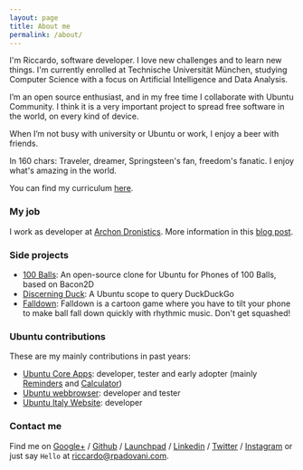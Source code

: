 ```yaml
---
layout: page
title: About me
permalink: /about/
---
```


I'm Riccardo, software developer. I love new challenges and to learn new things.
I'm currently enrolled at Technische Universität München, studying Computer
Science with a focus on Artificial Intelligence and Data Analysis.

I’m an open source enthusiast, and in my free time I collaborate with Ubuntu
Community. I think it is a very important project to spread free software in the
world, on every kind of device.

When I’m not busy with university or Ubuntu or work, I enjoy a beer with friends.

In 160 chars: Traveler, dreamer, Springsteen's fan, freedom's fanatic. I enjoy
what's amazing in the world.

You can find my curriculum [here][cv].

### My job

I work as developer at [Archon Dronistics][archon]. More information in this
[blog post][archonpost].

### Side projects

- [100 Balls][100balls]: An open-source clone for Ubuntu for Phones of 100
Balls, based on Bacon2D
- [Discerning Duck][discerningduck]: A Ubuntu scope to query DuckDuckGo
- [Falldown][falldown]: Falldown is a cartoon game where you have to tilt your phone to make ball fall down quickly with rhythmic music. Don't get squashed!

### Ubuntu contributions

These are my mainly contributions in past years:

- [Ubuntu Core Apps][coreapps]: developer, tester and early adopter (mainly
[Reminders][reminders] and [Calculator][calculator])
- [Ubuntu webbrowser][browser]: developer and tester
- [Ubuntu Italy Website][ubuntuit]: developer

### Contact me

Find me on [Google+][google] / [Github][github] / [Launchpad][launchpad] /
[Linkedin][linkedin] / [Twitter][twitter] / [Instagram][instagram] or just say
`Hello` at [riccardo@rpadovani.com](mailto:riccardo@rpadovani.com).

[github]: https://github.com/rpadovani
[google]: https://plus.google.com/+RiccardoPadovani/posts
[launchpad]: https://launchpad.net/~rpadovani/
[100balls]: https://github.com/rpadovani/100balls
[discerningduck]: https://github.com/rpadovani/discerning-duck
[coreapps]: https://launchpad.net/ubuntu-phone-coreapps
[reminders]: https://launchpad.net/reminders-app
[calculator]: https://launchpad.net/ubuntu-calculator-app
[ubuntuit]: http://www.ubuntu-it.org
[archon]: http://www.archon.ai/
[archonpost]: https://rpadovani.com/my-first-job
[linkedin]: http://it.linkedin.com/in/riccardopadovani
[browser]: https://launchpad.net/webbrowser-app
[falldown]: https://uappexplorer.com/app/falldown.rpadovani
[instagram]: https://instagram.com/padowan42/
[twitter]: https://twitter.com/rpadovani93
[cv]: https://cv.rpadovani.com
